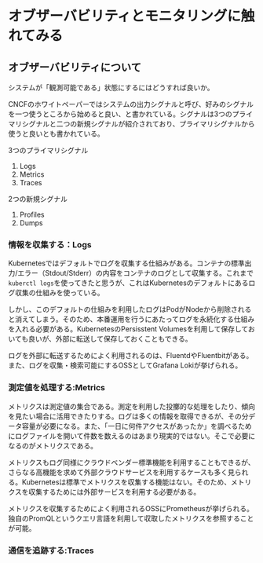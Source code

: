 # オブザーバビリティとモニタリングに触れてみる

## オブザーバビリティについて

システムが「観測可能である」状態にするにはどうすれば良いか。

CNCFのホワイトペーパーではシステムの出力シグナルと呼び、好みのシグナルを一つ使うところから始めると良い、と書かれている。シグナルは3つのプライマリシグナルと二つの新規シグナルが紹介されており、プライマリシグナルから使うと良いとも書かれている。

3つのプライマリシグナル

1. Logs
2. Metrics
3. Traces

2つの新規シグナル

1. Profiles
2. Dumps

### 情報を収集する：Logs

Kubernetesではデフォルトでログを収集する仕組みがある。コンテナの標準出力/エラー（Stdout/Stderr）の内容をコンテナのログとして収集する。これまで`kuberctl logs`を使ってきたと思うが、これはKubernetesのデフォルトにあるログ収集の仕組みを使っている。

しかし、このデフォルトの仕組みを利用したログはPodがNodeから削除されると消えてしまう。そのため、本番運用を行うにあたってログを永続化する仕組みを入れる必要がある。KubernetesのPersisstent Volumesを利用して保存しておいても良いが、外部に転送して保存しておくこともできる。

ログを外部に転送するためによく利用されるのは、FluentdやFluentbitがある。また、ログを収集・検索可能にするOSSとしてGrafana Lokiが挙げられる。

### 測定値を処理する:Metrics

メトリクスは測定値の集合である。測定を利用した投擲的な処理をしたり、傾向を見たい場合に活用できたりする。ログは多くの情報を取得できるが、その分データ容量が必要になる。また、「一日に何件アクセスがあったか」を調べるためにログファイルを開いて件数を数えるのはあまり現実的ではない。そこで必要になるのがメトリクスである。

メトリクスもログ同様にクラウドベンダー標準機能を利用することもできるが、さらなる高機能を求めて外部クラウドサービスを利用するケースも多く見られる。Kubernetesは標準でメトリクスを収集する機能はない。そのため、メトリクスを収集するためには外部サービスを利用する必要がある。

メトリクスを収集するためによく利用されるOSSにPrometheusが挙げられる。独自のPromQLというクエリ言語を利用して収取したメトリクスを参照することが可能。

### 通信を追跡する:Traces
